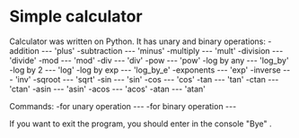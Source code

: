 # Simple calculator
Calculator was written on Python. 
It has unary and binary operations:
-addition    --- 'plus'
-subtraction --- 'minus'
-multiply    --- 'mult'
-division    --- 'divide'
-mod         --- 'mod'
-div         --- 'div'
-pow         --- 'pow'
-log by any  --- 'log_by'
-log by 2    --- 'log'
-log by exp  --- 'log_by_e'
-exponents   --- 'exp'
-inverse     --- 'inv'
-sqroot      --- 'sqrt'
-sin         --- 'sin'
-cos         --- 'cos'
-tan         --- 'tan'
-ctan        --- 'ctan'
-asin        --- 'asin'
-acos        --- 'acos'
-atan        --- 'atan'

Commands:
-for unary operation  --- <operation> <arg>
-for binary operation --- <arg1> <operation> <arg2>

If you want to exit the program, you should enter in the console "Bye" .
